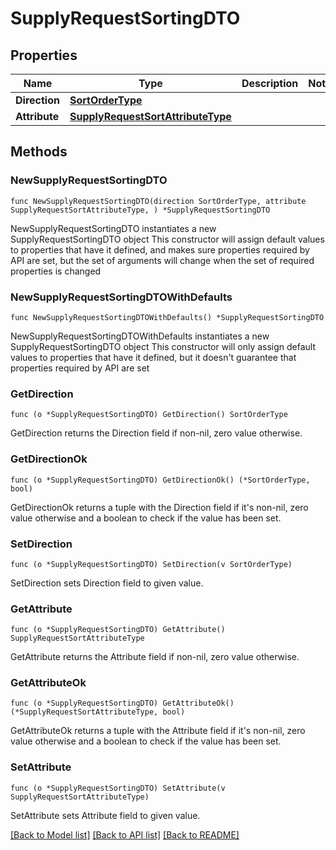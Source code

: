# SupplyRequestSortingDTO

## Properties

Name | Type | Description | Notes
------------ | ------------- | ------------- | -------------
**Direction** | [**SortOrderType**](SortOrderType.md) |  | 
**Attribute** | [**SupplyRequestSortAttributeType**](SupplyRequestSortAttributeType.md) |  | 

## Methods

### NewSupplyRequestSortingDTO

`func NewSupplyRequestSortingDTO(direction SortOrderType, attribute SupplyRequestSortAttributeType, ) *SupplyRequestSortingDTO`

NewSupplyRequestSortingDTO instantiates a new SupplyRequestSortingDTO object
This constructor will assign default values to properties that have it defined,
and makes sure properties required by API are set, but the set of arguments
will change when the set of required properties is changed

### NewSupplyRequestSortingDTOWithDefaults

`func NewSupplyRequestSortingDTOWithDefaults() *SupplyRequestSortingDTO`

NewSupplyRequestSortingDTOWithDefaults instantiates a new SupplyRequestSortingDTO object
This constructor will only assign default values to properties that have it defined,
but it doesn't guarantee that properties required by API are set

### GetDirection

`func (o *SupplyRequestSortingDTO) GetDirection() SortOrderType`

GetDirection returns the Direction field if non-nil, zero value otherwise.

### GetDirectionOk

`func (o *SupplyRequestSortingDTO) GetDirectionOk() (*SortOrderType, bool)`

GetDirectionOk returns a tuple with the Direction field if it's non-nil, zero value otherwise
and a boolean to check if the value has been set.

### SetDirection

`func (o *SupplyRequestSortingDTO) SetDirection(v SortOrderType)`

SetDirection sets Direction field to given value.


### GetAttribute

`func (o *SupplyRequestSortingDTO) GetAttribute() SupplyRequestSortAttributeType`

GetAttribute returns the Attribute field if non-nil, zero value otherwise.

### GetAttributeOk

`func (o *SupplyRequestSortingDTO) GetAttributeOk() (*SupplyRequestSortAttributeType, bool)`

GetAttributeOk returns a tuple with the Attribute field if it's non-nil, zero value otherwise
and a boolean to check if the value has been set.

### SetAttribute

`func (o *SupplyRequestSortingDTO) SetAttribute(v SupplyRequestSortAttributeType)`

SetAttribute sets Attribute field to given value.



[[Back to Model list]](../README.md#documentation-for-models) [[Back to API list]](../README.md#documentation-for-api-endpoints) [[Back to README]](../README.md)


